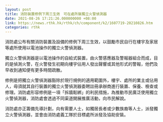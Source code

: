 ```yaml
---
layout: post
title: 消防裝置修例下周三生效　可在處所裝獨立火警偵測器
date: 2021-08-26 17:21:26.000000000 +08:00
link: https://news.rthk.hk/rthk/ch/component/k2/1607719-20210826.htm
categories: rthk
---
```


消防處公布有關消防裝置及設備的修例下周三生效，以鼓勵市民自行在樓宇及家居等處所使用以電池操作的獨立火警偵測器。

獨立火警偵測器是以電池操作的自給式裝置，由火警感應器及警報器組合而成，目的是偵測火警，在火警發生初期向樓宇佔用人發出聲響或其他形式的警報，他們及早收到通知便有更多時間疏散。

修例是把獨立火警偵測器豁除於現行規例的適用範圍外，樓宇、處所的業主或佔用人，毋須就其自行裝置的獨立火警偵測器委聘註冊承辦商進行裝置、保養、檢查或修理。消防處形容修例是一項「拆牆鬆綁」的利民措施，為推動市民廣泛使用獨立火警偵測器，消防處會透過不同渠道開展推廣活動，向市民解說。

消防處亦正籌備先導計劃，向有需要人士，如獨居長者或少數族裔等人士，派發獨立火警偵測器，並會由消防處義工隊於目標處所派發及協助安裝。
